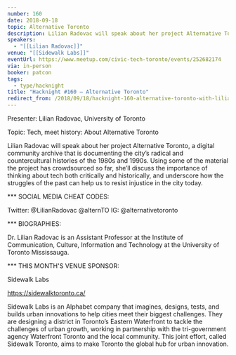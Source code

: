 ```yaml
---
number: 160
date: 2018-09-18
topic: Alternative Toronto
description: Lilian Radovac will speak about her project Alternative Toronto, a digital community archive that is documenting the city’s radical and countercultural histories of the 1980s and 1990s. Using some of the material the project has crowdsourced so far, she’ll discuss the importance of thinking about tech both critically and historically, and underscore how the struggles of the past can help us to resist injustice in the city today.
speakers:
  - "[[Lilian Radovac]]"
venue: "[[Sidewalk Labs]]"
eventUrl: https://www.meetup.com/civic-tech-toronto/events/252682174
via: in-person
booker: patcon
tags:
  - type/hacknight
title: "Hacknight #160 – Alternative Toronto"
redirect_from: /2018/09/18/hacknight-160-alternative-toronto-with-lilian-radovac/
---
```


Presenter: Lilian Radovac, University of Toronto

Topic: Tech, meet history: About Alternative Toronto

Lilian Radovac will speak about her project Alternative Toronto, a digital community archive that is documenting the city’s radical and countercultural histories of the 1980s and 1990s. Using some of the material the project has crowdsourced so far, she’ll discuss the importance of thinking about tech both critically and historically, and underscore how the struggles of the past can help us to resist injustice in the city today.

*** SOCIAL MEDIA CHEAT CODES:

Twitter: @LilianRadovac @alternTO
IG: @alternativetoronto

*** BIOGRAPHIES:

Dr. Lilian Radovac is an Assistant Professor at the Institute of Communication, Culture, Information and Technology at the University of Toronto Mississauga.

*** THIS MONTH'S VENUE SPONSOR:

Sidewalk Labs

https://sidewalktoronto.ca/

Sidewalk Labs is an Alphabet company that imagines, designs, tests, and builds urban innovations to help cities meet their biggest challenges. They are designing a district in Toronto’s Eastern Waterfront to tackle the challenges of urban growth, working in partnership with the tri-government agency Waterfront Toronto and the local community. This joint effort, called Sidewalk Toronto, aims to make Toronto the global hub for urban innovation.
